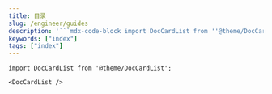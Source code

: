 ```yaml
---
title: 目录
slug: /engineer/guides
description: '```mdx-code-block import DocCardList from ''@theme/DocCardList'';'
keywords: ["index"]
tags: ["index"]
---
```


```mdx-code-block
import DocCardList from '@theme/DocCardList';

<DocCardList />
```
